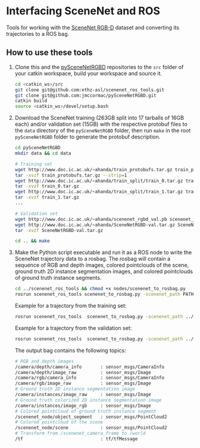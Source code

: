 # Interfacing SceneNet and ROS
Tools for working with the [SceneNet RGB-D](https://robotvault.bitbucket.io/scenenet-rgbd.html) dataset and converting its trajectories to a ROS bag.

## How to use these tools
1. Clone this and the [pySceneNetRGBD](https://github.com/jmccormac/pySceneNetRGBD) repositories to the `src` folder of your catkin workspace, build your workspace and source it.

    ```bash
    cd <catkin_ws>/src
    git clone git@github.com:ethz-asl/scenenet_ros_tools.git
    git clone git@github.com:jmccormac/pySceneNetRGBD.git
    catkin build
    source <catkin_ws>/devel/setup.bash
    ```

2. Download the SceneNet training (263GB split into 17 tarballs of 16GB each) and/or validation set (15GB) with the respective protobuf files to the `data` directory of the `pySceneNetRGBD` folder, then run `make` in the root `pySceneNetRGBD` folder to generate the protobuf description.

    ```bash
    cd pySceneNetRGBD
    mkdir data && cd data

    # Training set
    wget http://www.doc.ic.ac.uk/~ahanda/train_protobufs.tar.gz train_protobufs.tar.gz
    tar -xvzf train_protobufs.tar.gz --strip=1
    wget http://www.doc.ic.ac.uk/~ahanda/train_split/train_0.tar.gz train_0.tar.gz
    tar -xvzf train_0.tar.gz
    wget http://www.doc.ic.ac.uk/~ahanda/train_split/train_1.tar.gz train_1.tar.gz
    tar -xvzf train_1.tar.gz
    ...

    # Validation set
    wget http://www.doc.ic.ac.uk/~ahanda/scenenet_rgbd_val.pb scenenet_rgbd_val.pb
    wget http://www.doc.ic.ac.uk/~ahanda/SceneNetRGBD-val.tar.gz SceneNetRGBD-val.tar.gz
    tar -xvzf SceneNetRGBD-val.tar.gz

    cd .. && make
    ```

3. Make the Python script executable and run it as a ROS node to write the SceneNet trajectory data to a rosbag. The rosbag will contain a sequence of RGB and depth images, colored pointclouds of the scene, ground truth 2D instance segmentation images, and colored pointclouds of ground truth instance segments.

    ```bash
    cd ../scenenet_ros_tools && chmod +x nodes/scenenet_to_rosbag.py
    rosrun scenenet_ros_tools scenenet_to_rosbag.py -scenenet_path PATH/TO/pySceneNetRGBD -dataset_type DATASET_TYPE [-test_set_split TEST_SET_SPLIT] -trajectory TRAJECTORY [-to_frame TO_FRAME] [-output_bag OUTPUT_BAG]
    ```
    Example for a trajectory from the training set:
    ```bash
    rosrun scenenet_ros_tools  scenenet_to_rosbag.py -scenenet_path ../pySceneNetRGBD/ -dataset_type train -test_set_split 0 -trajectory 1  -output_bag scenenet_train_0_traj_1.bag
    ```
    Example for a trajectory from the validation set:
    ```bash
    rosrun scenenet_ros_tools  scenenet_to_rosbag.py -scenenet_path ../pySceneNetRGBD/ -dataset_type val -trajectory 1 -output_bag scenenet_val_traj_1.bag
    ```
    The output bag contains the following topics:
    ```bash
    # RGB and depth images
    /camera/depth/camera_info       : sensor_msgs/CameraInfo
    /camera/depth/image_raw         : sensor_msgs/Image        
    /camera/rgb/camera_info         : sensor_msgs/CameraInfo
    /camera/rgb/image_raw           : sensor_msgs/Image
    # Ground truth 2D instance segmentation image
    /camera/instances/image_raw     : sensor_msgs/Image
    # Ground truth colorized 2D instance segmentation image
    /camera/instances/image_rgb     : sensor_msgs/Image
    # Colored pointcloud of ground truth instance segment         
    /scenenet_node/object_segment   : sensor_msgs/PointCloud2
    # Colored pointcloud of the scene
    /scenenet_node/scene            : sensor_msgs/PointCloud2
    # Transform from /scenenet_camera_frame to /world
    /tf                             : tf/tfMessage
    ```

